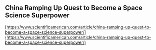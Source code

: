 ## China Ramping Up Quest to Become a Space Science Superpower
  
  [https://www.scientificamerican.com/article/china-ramping-up-quest-to-become-a-space-science-superpower/](https://www.scientificamerican.com/article/china-ramping-up-quest-to-become-a-space-science-superpower/)